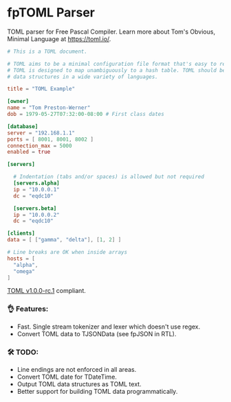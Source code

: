 # fpTOML Parser

TOML parser for Free Pascal Compiler. Learn more about Tom's Obvious, Minimal Language at https://toml.io/.

```toml
# This is a TOML document.

# TOML aims to be a minimal configuration file format that's easy to read due to obvious semantics. 
# TOML is designed to map unambiguously to a hash table. TOML should be easy to parse into 
# data structures in a wide variety of languages.

title = "TOML Example"

[owner]
name = "Tom Preston-Werner"
dob = 1979-05-27T07:32:00-08:00 # First class dates

[database]
server = "192.168.1.1"
ports = [ 8001, 8001, 8002 ]
connection_max = 5000
enabled = true

[servers]

  # Indentation (tabs and/or spaces) is allowed but not required
  [servers.alpha]
  ip = "10.0.0.1"
  dc = "eqdc10"

  [servers.beta]
  ip = "10.0.0.2"
  dc = "eqdc10"

[clients]
data = [ ["gamma", "delta"], [1, 2] ]

# Line breaks are OK when inside arrays
hosts = [
  "alpha",
  "omega"
]
```

[TOML v1.0.0-rc.1](https://toml.io/en/v1.0.0-rc.1) compliant.

### 👌 Features:

 - Fast. Single stream tokenizer and lexer which doesn't use regex.
 - Convert TOML data to TJSONData (see fpJSON in RTL).

### 🛠 TODO:

 - Line endings are not enforced in all areas.
 - Convert TOML date for TDateTime.
 - Output TOML data structures as TOML text.
 - Better support for building TOML data programmatically. 

